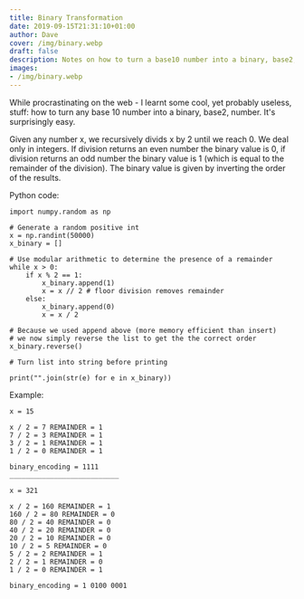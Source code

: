 ```yaml
---
title: Binary Transformation
date: 2019-09-15T21:31:10+01:00
author: Dave
cover: /img/binary.webp
draft: false
description: Notes on how to turn a base10 number into a binary, base2, one. Small python script to turn a randomly generated base10 number into binary. While procrastinating on the web...
images: 
- /img/binary.webp
---
```


While procrastinating on the web - I learnt some cool, yet probably useless, stuff: how to turn any base 10 number into a binary, base2, number. It's surprisingly easy.

Given any number x, we recursively divids x by 2 until we reach 0. We deal only in integers. If division returns an even number the binary value is 0, if division returns an odd number the binary value is 1 (which is equal to the remainder of the division). The binary value is given by inverting the order of the results.

Python code:

```
import numpy.random as np

# Generate a random positive int
x = np.randint(50000)
x_binary = []

# Use modular arithmetic to determine the presence of a remainder
while x > 0:
    if x % 2 == 1:
        x_binary.append(1)
        x = x // 2 # floor division removes remainder
    else:
        x_binary.append(0)
        x = x / 2

# Because we used append above (more memory efficient than insert)
# we now simply reverse the list to get the the correct order
x_binary.reverse()

# Turn list into string before printing
       
print("".join(str(e) for e in x_binary))
```
Example:

```
x = 15

x / 2 = 7 REMAINDER = 1
7 / 2 = 3 REMAINDER = 1
3 / 2 = 1 REMAINDER = 1
1 / 2 = 0 REMAINDER = 1

binary_encoding = 1111
___________________________

x = 321

x / 2 = 160 REMAINDER = 1
160 / 2 = 80 REMAINDER = 0
80 / 2 = 40 REMAINDER = 0
40 / 2 = 20 REMAINDER = 0
20 / 2 = 10 REMAINDER = 0
10 / 2 = 5 REMAINDER = 0
5 / 2 = 2 REMAINDER = 1
2 / 2 = 1 REMAINDER = 0
1 / 2 = 0 REMAINDER = 1

binary_encoding = 1 0100 0001
```
